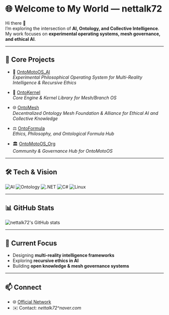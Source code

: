# 🌐 Welcome to My World — nettalk72

Hi there 👋  
I’m exploring the intersection of **AI, Ontology, and Collective Intelligence**.  
My work focuses on **experimental operating systems, mesh governance, and ethical AI**.  

---

## 🚀 Core Projects
- 🔮 [OntoMotoOS_AI](https://github.com/nettalk72/OntoMotoOS_AI)  
  *Experimental Philosophical Operating System for Multi-Reality Intelligence & Recursive Ethics*

- 🧩 [OntoKernel](https://github.com/nettalk72/OntoKernel)  
  *Core Engine & Kernel Library for Mesh/Branch OS*

- 🌐 [OntoMesh](https://github.com/nettalk72/OntoMesh)  
  *Decentralized Ontology Mesh Foundation & Alliance for Ethical AI and Collective Knowledge*

- ⚖️ [OntoFormula](https://github.com/nettalk72/OntoFormula)  
  *Ethics, Philosophy, and Ontological Formula Hub*

- 🏛 [OntoMotoOS_Org](https://github.com/nettalk72/OntoMotoOS_Org)  
  *Community & Governance Hub for OntoMotoOS*

---

## 🛠 Tech & Vision
![AI](https://img.shields.io/badge/AI-Research-blueviolet)
![Ontology](https://img.shields.io/badge/Ontology-Mesh-blue)
![.NET](https://img.shields.io/badge/.NET-512BD4?style=flat&logo=dotnet&logoColor=white)
![C#](https://img.shields.io/badge/C%23-239120?style=flat&logo=csharp&logoColor=white)
![Linux](https://img.shields.io/badge/Linux-FCC624?style=flat&logo=linux&logoColor=black)

---

## 📊 GitHub Stats
![nettalk72's GitHub stats](https://github-readme-stats.vercel.app/api?username=nettalk72&show_icons=true&theme=tokyonight)  

---

## 🌱 Current Focus
- Designing **multi-reality intelligence frameworks**  
- Exploring **recursive ethics in AI**  
- Building **open knowledge & mesh governance systems**

---

## 📫 Connect
- 🌐 [Official Network](https://ontomesh.org/official-network.html)  
- ✉️ Contact: *nettalk72^naver.com*  
